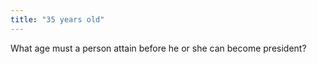 ```yaml
---
title: "35 years old"
---
```

What age must a person attain before he or she can become president?

